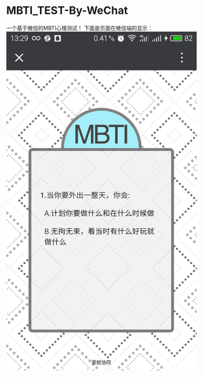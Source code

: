 # MBTI_TEST-By-WeChat
一个基于微信的MBTI心理测试！
下面是页面在微信端的显示：
![微信端显示页面](https://raw.githubusercontent.com/LCINA/MBTI_TEST-By-WeChat/master/M_Code/微信端显示页面.jpg) 
